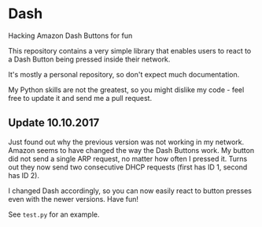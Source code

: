 # Dash
Hacking Amazon Dash Buttons for fun

This repository contains a very simple library that enables users to react to a Dash Button being pressed inside their network.

It's mostly a personal repository, so don't expect much documentation.

My Python skills are not the greatest, so you might dislike my code - feel free to update it and send me a pull request.

## Update 10.10.2017
Just found out why the previous version was not working in my network. Amazon seems to have changed the way the Dash Buttons work.
My button did not send a single ARP request, no matter how often I pressed it. Turns out they now send two consecutive DHCP requests (first has ID 1, second has ID 2). 

I changed Dash accordingly, so you can now easily react to button presses even with the newer versions. Have fun!

See `test.py` for an example.
